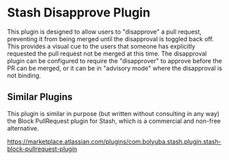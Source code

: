 Stash Disapprove Plugin
====================

This plugin is designed to allow users to "disapprove" a pull request,
preventing it from being merged until the disapproval is toggled back off.
This provides a visual cue to the users that someone has explicitly requested
the pull request not be merged at this time.  The disapproval plugin can be
configured to require the "disapprover" to approve before the PR can be merged,
or it can be in "advisory mode" where the disapproval is not binding.


Similar Plugins
-----------------------

This plugin is similar in purpose (but written without consulting in any way)
the Block PullRequest plugin for Stash, which is a commercial and non-free
alternative.

https://marketplace.atlassian.com/plugins/com.bolyuba.stash.plugin.stash-block-pullrequest-plugin

